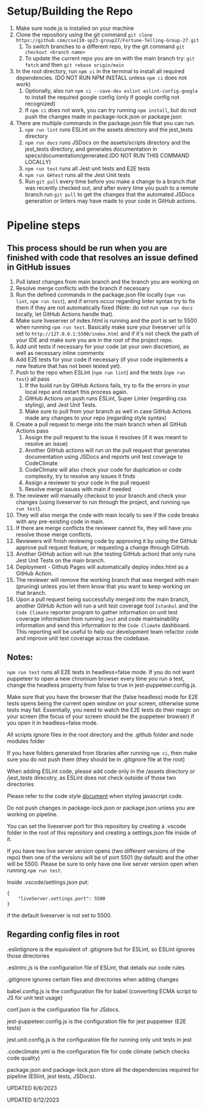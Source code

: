 # Setup/Building the Repo

1. Make sure node.js is installed on your machine
2. Clone the repository using the git command ```git clone https://github.com/cse110-sp23-group27/Fortune-Telling-Group-27.git```
   1. To switch branches to a different repo, try the git command ```git checkout <branch name>```
   2. To update the current repo you are on with the main branch try: ```git fetch``` and then ```git rebase origin/main```
3. In the root directory, run ```npm ci``` in the terminal to install all required dependencies. (DO NOT RUN NPM INSTALL unless `npm ci` does not work)
   1. Optionally, also run ```npm ci --save-dev eslint eslint-config-google``` to install the required google config (only if google config not recognized)
   2. If ```npm ci``` does not work, you can try running `npm install`, but do not push the changes made in package-lock.json or package.json
4. There are multiple commands in the package.json file that you can run.
   1. ```npm run lint``` runs ESLint on the assets directory and the jest_tests directory
   2. ```npm run docs``` runs JSDocs on the assets/scripts directory and the jest_tests directory, and generates documentation in specs/documentation/generated.(DO NOT RUN THIS COMMAND LOCALLY)
   3. ```npm run test``` runs all Jest unit tests and E2E tests
   4. ```npm run GHtest``` runs all the Jest Unit tests
   5. Run `git pull` every time before you make a change to a branch that was recently checked out, and after every time you push to a remote branch run `git pull` to get the changes that the automated JSDocs generation or linters may have made to your code in GitHub actions.

# Pipeline steps
## This process should be run when you are finished with code that resolves an issue defined in GitHub issues


1. Pull latest changes from main branch and the branch you are working on
2. Resolve merge conflicts with the branch if necessary
4. Run the defined commands in the package.json file locally (```npm run lint```, `npm run test`), and if errors occur regarding linter syntax try to fix them if they are not automatically fixed (Note: do not run ```npm run docs``` locally, let GitHub Actions handle that).
5. Make sure liveserver of index.html is running and the port is set to 5500 when running `npm run test`. Basically make sure your liveserver url is set to `http://127.0.0.1:5500/index.html` and if it's not check the path of your IDE and make sure you are in the root of the project repo.
6. Add unit tests if necessary for your code (at your own discretion), as well as necessary inline comments
7. Add E2E tests for your code if necessary (if your code implements a new feature that has not been tested yet).
8. Push to the repo when ESLint (`npm run lint`) and the tests (`npm run test`) all pass
   1. If the build run by GitHub Actions fails, try to fix the errors in your local repo and restart this process again.
   2. GitHub Actions on push runs ESLint, Super Linter (regarding css styling), and Jest Unit Tests.
   3. Make sure to pull from your branch as well in case GitHub Actions made any changes to your repo (regarding style syntax)
8. Create a pull request to merge into the main branch when all GitHub Actions pass
   1. Assign the pull request to the issue it resolves (if it was meant to resolve an issue)
   2. Another GitHub actions will run on the pull request that generates documentation using JSDocs and reports unit test coverage to CodeClimate 
   3. CodeClimate will also check your code for duplication or code complexity, try to resolve any issues it finds
   5. Assign a reviewer to your code in the pull request
   6. Resolve merge issues with main if needed
9. The reviewer will manually checkout to your branch and check your changes (using liveserver to run through the project, and running `npm run test`).
10. They will also merge the code with main locally to see if the code breaks with any pre-existing code in main.
11. If there are merge conflicts the reviewer cannot fix, they will have you resolve those merge conflicts.
12. Reviewers will finish reviewing code by approving it by using the GitHub approve pull request feature, or requesting a change through GitHub.
13. Another GitHub action will run (the testing GitHub action) that only runs Jest Unit Tests on the main branch.
14. Deployment - Github Pages will automatically deploy index.html as a GitHub Action.
15. The reviewer will remove the working branch that was merged with main (pruning) unless you let them know that you want to keep working on that branch.
16. Upon a pull request being successfully merged into the main branch, another GitHub Action will run a unit test coverage tool `Istanbul` and the `Code Climate` reporter program to gather information on unit test coverage information from running `Jest` and code maintainability information and send this information to the `Code Climate` dashboard.  This reporting will be useful to help our development team refactor code and improve unit test coverage across the codebase.

## Notes:

`npm run test` runs all E2E tests in headless=false mode. If you do not want puppeteer to open a new chromium browser every time you run a test, change the headless property from false to true in jest-puppeteer.config.js.

Make sure that you have the browser that the (false headless) mode for E2E tests opens being the current open window on your screen, otherwise some tests may fail. Essentially, you need to watch the E2E tests do their magic on your screen (the focus of your screen should be the puppeteer browser) if you open it in headless=false mode. 

All scripts ignore files in the root directory and the .github folder and node modules folder

If you have folders generated from libraries after running `npm ci`, then make sure you do not push them (they should be in .gitignore file at the root)

When adding ESLint code, please add code only in the /assets directory or /jest_tests direcotry, as ESLint does not check outside of those two directories

Please refer to the code style [document](/specs/documentation/codestyle.md) when styling javascript code.

Do not push changes in package-lock.json or package.json unless you are working on pipeline.

You can set the liveserver port for this repository by creating a .vscode folder in the root of this repository and creating a settings.json file inside of it. 

If you have two live server version opens (two different versions of the repo) then one of the versions will be of port 5501 (by default) and the other will be 5500. Please be sure to only have one live server version open when running `npm run test`.

Inside .vscode/settings.json put:

```
{
    "liveServer.settings.port": 5500
}
```

if the default liveserver is not set to 5500.

## Regarding config files in root

.eslintignore is the equivalent of .gitignore but for ESLint, so ESLint ignores those directories

.eslintrc.js is the configuration file of ESLint, that details our code rules

.gitignore ignores certain files and directories when adding changes

babel.config.js is the configuration file for babel (converting ECMA script to JS for unit test usage)

conf.json is the configuration file for JSdocs.

jest-puppeteer.config.js is the configuration file for jest puppeteer (E2E tests)

jest.unit.config.js is the configuration file for running only unit tests in jest

.codeclimate.yml is the configuration file for code climate (which checks code quality)

package.json and package-lock.json store all the dependencies required for pipeline (ESlint, jest tests, JSDocs).

UPDATED 6/6/2023

UPDATED 6/12/2023
